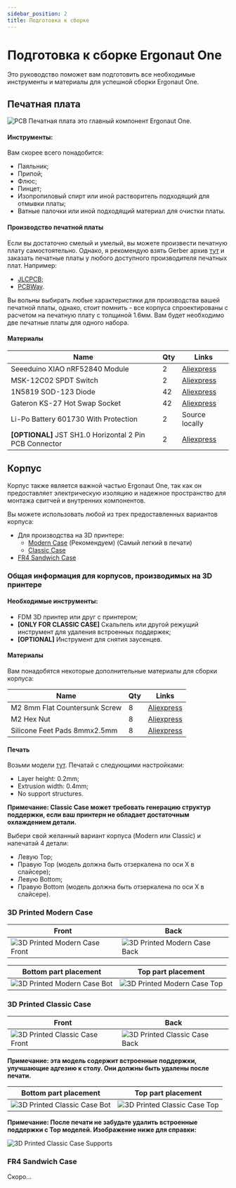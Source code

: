 ```yaml
---
sidebar_position: 2
title: Подготовка к сборке
---
```


# Подготовка к сборке Ergonaut One

Это руководство поможет вам подготовить все необходимые инструменты и материалы для успешной сборки Ergonaut One.

## Печатная плата

![PCB](/img/one_pcb.jpg)
Печатная плата это главный компонент Ergonaut One.

#### Инструменты:

Вам скорее всего понадобится:
* Паяльник;
* Припой;
* Флюс;
* Пинцет;
* Изопропиловый спирт или иной растворитель подходящий для отмывки платы;
* Ватные палочки или иной подходящий материал для очистки платы.

#### Производство печатной платы

Если вы достаточно смелый и умелый, вы можете произвести печатную плату самостоятельно. Однако, я рекомендую взять Gerber архив [тут](https://github.com/ergonautkb/one/tree/main/gerbers/pcb) и заказать печатные платы у любого доступного производителя печатных плат. Например:
* [JLCPCB](https://jlcpcb.com/);
* [PCBWay](https://www.pcbway.com/).

Вы вольны выбирать любые характеристики для производства вашей печатной платы, однако, стоит помнить - все корпуса спроектированы с расчетом на печатную плату с толщиной 1.6мм. Вам будет необходимо две печатные платы для одного набора.

#### Материалы

| Name                                                    | Qty | Links                                                                                     |
| ------------------------------------------------------- | --- | ----------------------------------------------------------------------------------------- |
| Seeeduino XIAO nRF52840 Module                          | 2   | [Aliexpress](https://aliexpress.com/item/1005004459618789.html)                           |
| MSK-12C02 SPDT Switch                                   | 2   | [Aliexpress](https://aliexpress.com/item/4000685483225.html)                              |
| 1N5819 SOD-123 Diode                                    | 42  | [Aliexpress](https://aliexpress.com/item/1005003194674618.html?sku_id=12000024602962923)  |
| Gateron KS-27 Hot Swap Socket                           | 42  | [Aliexpress](https://aliexpress.com/item/1005004128409069.html)                           |
| Li-Po Battery 601730 With Protection                    | 2   | Source locally                                                                            |
| **[OPTIONAL]** JST SH1.0 Horizontal 2 Pin PCB Connector | 2   | [Aliexpress](https://aliexpress.com/item/1005005682408443.html?&sku_id=12000033998015849) |

## Корпус

Корпус также является важной частью Ergonaut One, так как он предоставляет электрическую изоляцию и надежное пространство для монтажа свитчей и внутренних компонентов.

Вы можете использовать любой из трех предоставленных вариантов корпуса:

* Для производства на 3D принтере:
  * [Modern Case](#3d-printed-modern-case) (Рекомендуем) (Самый легкий в печати)
  * [Classic Case](#3d-printed-classic-case)
* [FR4 Sandwich Case](#fr4-sandwich-case)

### Общая информация для корпусов, производимых на 3D принтере

#### Необходимые инструменты:

* FDM 3D принтер или друг с принтером;
* **[ONLY FOR CLASSIC CASE]** Скальпель или другой режущий инструмент для удаления встроенных поддержек;
* **[OPTIONAL]** Инструмент для снятия заусенцев.

#### Материалы

Вам понадобятся некоторые дополнительные материалы для сборки корпуса:

| Name                          | Qty | Links                                                                                    |
| ----------------------------- | --- | ---------------------------------------------------------------------------------------- |
| M2 8mm Flat Countersunk Screw | 8   | [Aliexpress](https://aliexpress.com/item/32975242274.html?sku_id=66696774380)            |
| M2 Hex Nut                    | 8   | [Aliexpress](https://aliexpress.com/item/1005003994209489.html?sku_id=12000027676602569) |
| Silicone Feet Pads 8mmx2.5mm  | 8   | [Aliexpress](https://aliexpress.com/item/32750517847.html)                               |

#### Печать

Возьми модели [тут](https://github.com/ergonautkb/one/tree/main/cases/3d). Печатай с следующими настройками:

* Layer height: 0.2mm;
* Extrusion width: 0.4mm;
* No support structures.

**Примечание: Classic Case может требовать генерацию структур поддержки, если ваш принтерн не обладает достаточным охлаждением детали.**

Выбери свой желанный вариант корпуса (Modern или Classic) и напечатай 4 детали:
* Левую Top;
* Правую Top (модель должна быть отзеркалена по оси X в слайсере);
* Левую Bottom;
* Правую Bottom (модель должна быть отзеркалена по оси X в слайсере).

### 3D Printed Modern Case

| Front                                                  | Back                                                  |
| ------------------------------------------------------ | ----------------------------------------------------- |
| ![3D Printed Modern Case Front](/img/one_modern_1.jpg) | ![3D Printed Modern Case Back](/img/one_modern_2.jpg) |

| Bottom part placement                                        | Top part placement                                           |
| ------------------------------------------------------------ | ------------------------------------------------------------ |
| ![3D Printed Modern Case Bot](/img/one_modern_bot_print.jpg) | ![3D Printed Modern Case Top](/img/one_modern_top_print.jpg) |

### 3D Printed Classic Case

| Front                                                    | Back                                                    |
| -------------------------------------------------------- | ------------------------------------------------------- |
| ![3D Printed Classic Case Front](/img/one_classic_1.jpg) | ![3D Printed Classic Case Back](/img/one_classic_2.jpg) |

**Примечание: эта модель содержит встроенные поддержки, улучшающие адгезию к столу. Они должны быть удалены после печати.**

| Bottom part placement                                          | Top part placement                                             |
| -------------------------------------------------------------- | -------------------------------------------------------------- |
| ![3D Printed Classic Case Bot](/img/one_classic_bot_print.jpg) | ![3D Printed Classic Case Top](/img/one_classic_top_print.jpg) |

**Примечание: После печати не забудьте удалить встроенные поддержки с Top моделей. Изображение ниже для справки:**

![3D Printed Classic Case Supports](/img/one_classic_top_supports.jpg)

### FR4 Sandwich Case

Скоро...

